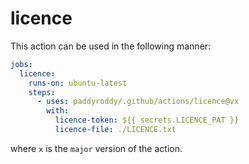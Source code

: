 # licence

This action can be used in the following manner:

```yaml
jobs:
  licence:
    runs-on: ubuntu-latest
    steps:
      - uses: paddyroddy/.github/actions/licence@vx
        with:
          licence-token: ${{ secrets.LICENCE_PAT }}
          licence-file: ./LICENCE.txt
```

where `x` is the `major` version of the action.
